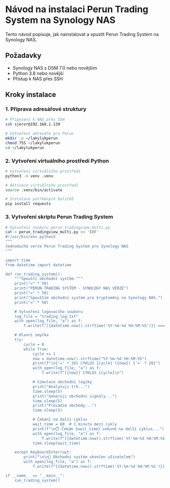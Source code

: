 # Návod na instalaci Perun Trading System na Synology NAS

Tento návod popisuje, jak nainstalovat a spustit Perun Trading System na Synology NAS.

## Požadavky
- Synology NAS s DSM 7.0 nebo novějším
- Python 3.8 nebo novější
- Přístup k NAS přes SSH

## Kroky instalace

### 1. Příprava adresářové struktury
```bash
# Připojení k NAS přes SSH
ssh sjeror@192.168.1.139

# Vytvoření adresáře pro Perun
mkdir -p ~/lakylukperun
chmod 755 ~/lakylukperun
cd ~/lakylukperun
```

### 2. Vytvoření virtuálního prostředí Python
```bash
# Vytvoření virtuálního prostředí
python3 -m venv .venv

# Aktivace virtuálního prostředí
source .venv/bin/activate

# Instalace potřebných balíčků
pip install requests
```

### 3. Vytvoření skriptu Perun Trading System
```bash
# Vytvoření souboru perun_tradingview_multi.py
cat > perun_tradingview_multi.py << 'EOF'
#!/usr/bin/env python3
"""
Jednoduchá verze Perun Trading System pro Synology NAS
"""

import time
from datetime import datetime

def run_trading_system():
    """Spouští obchodní systém."""
    print("=" * 50)
    print("PERUN TRADING SYSTEM - SYNOLOGY NAS VERZE")
    print("=" * 50)
    print("Spouštím obchodní systém pro kryptoměny na Synology NAS.")
    print("=" * 50)

    # Vytvoření logovacího souboru
    log_file = "trading_log.txt"
    with open(log_file, "a") as f:
        f.write(f"[{datetime.now().strftime('%Y-%m-%d %H:%M:%S')}] === SPUŠTĚNÍ OBCHODNÍHO SYSTÉMU ===\n")

    # Hlavní smyčka
    try:
        cycle = 0
        while True:
            cycle += 1
            now = datetime.now().strftime("%Y-%m-%d %H:%M:%S")
            print(f"\n{'=' * 20} CYKLUS {cycle} ({now}) {'=' * 20}")
            with open(log_file, "a") as f:
                f.write(f"[{now}] CYKLUS {cycle}\n")

            # Simulace obchodní logiky
            print("Analyzuji trh...")
            time.sleep(5)
            print("Generuji obchodní signály...")
            time.sleep(5)
            print("Provádím obchody...")
            time.sleep(5)

            # Čekání na další cyklus
            wait_time = 60  # 1 minuta mezi cykly
            print(f"\n⏱️ Čekám {wait_time} sekund na další cyklus...")
            with open(log_file, "a") as f:
                f.write(f"[{datetime.now().strftime('%Y-%m-%d %H:%M:%S')}] Čekání {wait_time} sekund na další cyklus\n")
            time.sleep(wait_time)

    except KeyboardInterrupt:
        print("\n\n🛑 Obchodní systém ukončen uživatelem")
        with open(log_file, "a") as f:
            f.write(f"[{datetime.now().strftime('%Y-%m-%d %H:%M:%S')}] === UKONČENÍ OBCHODNÍHO SYSTÉMU UŽIVATELEM ===\n")

if __name__ == "__main__":
    run_trading_system()
